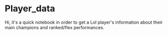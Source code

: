 # Player_data

Hi, it's a quick notebook in order to get a Lol player's information about their main champions and ranked/flex performances.
